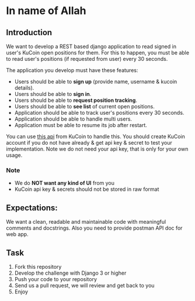 # In name of Allah

## Introduction
We want to develop a REST based django application to read signed in user's KuCoin open positions for them. For this to happen, you must be able to read user's positions (if requested from user) every 30 seconds. 

The application you develop must have these features:
- Users should be able to **sign up** (provide name, username & kucoin details).
- Users should be able to **sign in**.
- Users should be able to **request position tracking**.
- Users should be able to **see list** of current open positions.
- Application should be able to track user's positions every 30 seconds.
- Application should be able to handle multi users.
- Application must be able to resume its job after restart.

You can use [this api](https://docs.kucoin.com/#list-accounts) from KuCoin to handle this. You should create KuCoin account if you do not have already & get api key & secret to test your implementation. Note we do not need your api key, that is only for your own usage.

### Note
- We do **NOT want any kind of UI** from you 
- KuCoin api key & secrets should not be stored in raw format
 
 
## Expectations:
We want a clean, readable and maintainable code with meaningful comments and docstrings. Also you need to provide postman API doc for web app. 

## Task
1. Fork this repository
2. Develop the challenge with Django 3 or higher
3. Push your code to your repository
4. Send us a pull request, we will review and get back to you
5. Enjoy 
